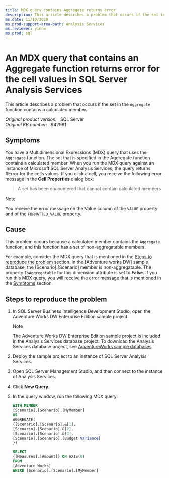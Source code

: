 ```yaml
---
title: MDX query contains Aggregate returns error
description: This article describes a problem that occurs if the set in the Aggregate function contains a calculated member.
ms.date: 11/10/2020
ms.prod-support-area-path: Analysis Services
ms.reviewer: yinnw
ms.prod: sql
---
```

# An MDX query that contains an Aggregate function returns error for the cell values in SQL Server Analysis Services

This article describes a problem that occurs if the set in the `Aggregate` function contains a calculated member.

_Original product version:_ &nbsp; SQL Server  
_Original KB number:_ &nbsp; 942981

## Symptoms

You have a Multidimensional Expressions (MDX) query that uses the `Aggregate` function. The set that is specified in the Aggregate function contains a calculated member. When you run the MDX query against an instance of Microsoft SQL Server Analysis Services, the query returns #Error for the cells values. If you click a cell, you receive the following error message in the **Cell Properties** dialog box:

> A set has been encountered that cannot contain calculated members

> [!NOTE]
> You receive the error message on the Value column of the `VALUE` property and of the `FORMATTED_VALUE` property.

## Cause

This problem occurs because a calculated member contains the `Aggregate` function, and this function has a set of non-aggregatable members.

For example, consider the MDX query that is mentioned in the [Steps to reproduce the problem](#steps-to-reproduce-the-problem) section. In the [Adventure works DW] sample database, the [Scenario].[Scenario] member is non-aggregatable. The property `IsAggregatable` for this dimension attribute is set to **False**. If you run this MDX query, you will receive the error message that is mentioned in the [Symptoms](#symptoms) section.

## Steps to reproduce the problem

1. In SQL Server Business Intelligence Development Studio, open the Adventure Works DW Enterprise Edition sample project.

    > [!NOTE]
    > The Adventure Works DW Enterprise Edition sample project is included in the Analysis Services database project. To download the Analysis Services database project, see [AdventureWorks sample databases](/sql/samples/adventureworks-install-configure).

2. Deploy the sample project to an instance of SQL Server Analysis Services.
3. Open SQL Server Management Studio, and then connect to the instance of Analysis Services.
4. Click **New Query**.
5. In the query window, run the following MDX query:

    ```sql
    WITH MEMBER
    [Scenario].[Scenario].[MyMember]
    AS
    AGGREGATE(
    {[Scenario].[Scenario].&[1],
    [Scenario].[Scenario].&[2],
    [Scenario].[Scenario].&[3],
    [Scenario].[Scenario].[Budget Variance]
    })

    SELECT
    {[Measures].[Amount]} ON AXIS(0)
    FROM
    [Adventure Works]
    WHERE [Scenario].[Scenario].[MyMember]
    ```
